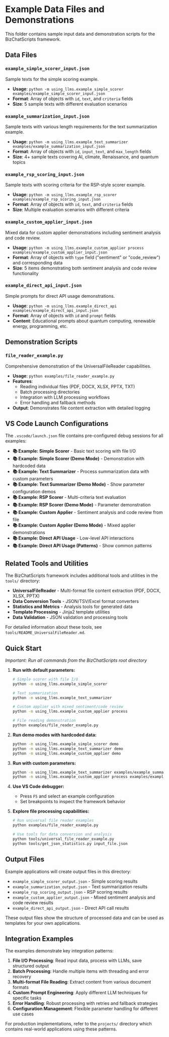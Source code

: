 # Example Data Files and Demonstrations

This folder contains sample input data and demonstration scripts for the BizChatScripts framework.

## Data Files

### `example_simple_scorer_input.json`
Sample texts for the simple scoring example.
- **Usage**: `python -m using_llms.example_simple_scorer examples/example_simple_scorer_input.json`
- **Format**: Array of objects with `id`, `text`, and `criteria` fields
- **Size**: 5 sample texts with different evaluation scenarios

### `example_summarization_input.json`
Sample texts with various length requirements for the text summarization example.
- **Usage**: `python -m using_llms.example_text_summarizer examples/example_summarization_input.json`
- **Format**: Array of objects with `id`, `input_text`, and `max_length` fields
- **Size**: 4+ sample texts covering AI, climate, Renaissance, and quantum topics

### `example_rsp_scoring_input.json` 
Sample texts with scoring criteria for the RSP-style scorer example.
- **Usage**: `python -m using_llms.example_rsp_scorer examples/example_rsp_scoring_input.json`
- **Format**: Array of objects with `id`, `text`, and `criteria` fields
- **Size**: Multiple evaluation scenarios with different criteria

### `example_custom_applier_input.json`
Mixed data for custom applier demonstrations including sentiment analysis and code review.
- **Usage**: `python -m using_llms.example_custom_applier process examples/example_custom_applier_input.json`
- **Format**: Array of objects with `type` field ("sentiment" or "code_review") and corresponding data
- **Size**: 5 items demonstrating both sentiment analysis and code review functionality

### `example_direct_api_input.json`
Simple prompts for direct API usage demonstrations.
- **Usage**: `python -m using_llms.example_direct_api examples/example_direct_api_input.json`
- **Format**: Array of objects with `id` and `prompt` fields
- **Content**: Educational prompts about quantum computing, renewable energy, programming, etc.

## Demonstration Scripts

### `file_reader_example.py`
Comprehensive demonstration of the UniversalFileReader capabilities.
- **Usage**: `python examples/file_reader_example.py`
- **Features**: 
  - Reading individual files (PDF, DOCX, XLSX, PPTX, TXT)
  - Batch processing directories
  - Integration with LLM processing workflows
  - Error handling and fallback methods
- **Output**: Demonstrates file content extraction with detailed logging

## VS Code Launch Configurations

The `.vscode/launch.json` file contains pre-configured debug sessions for all examples:

- **📚 Example: Simple Scorer** - Basic text scoring with file I/O
- **📚 Example: Simple Scorer (Demo Mode)** - Demonstration with hardcoded data
- **📚 Example: Text Summarizer** - Process summarization data with custom parameters
- **📚 Example: Text Summarizer (Demo Mode)** - Show parameter configuration demos
- **📚 Example: RSP Scorer** - Multi-criteria text evaluation
- **📚 Example: RSP Scorer (Demo Mode)** - Parameter demonstration
- **📚 Example: Custom Applier** - Sentiment analysis and code review from file
- **📚 Example: Custom Applier (Demo Mode)** - Mixed applier demonstrations
- **📚 Example: Direct API Usage** - Low-level API interactions
- **📚 Example: Direct API Usage (Patterns)** - Show common patterns

## Related Tools and Utilities

The BizChatScripts framework includes additional tools and utilities in the `tools/` directory:

- **UniversalFileReader** - Multi-format file content extraction (PDF, DOCX, XLSX, PPTX)
- **Data Conversion Tools** - JSON/TSV/Excel format converters
- **Statistics and Metrics** - Analysis tools for generated data
- **Template Processing** - Jinja2 template utilities
- **Data Validation** - JSON validation and processing tools

For detailed information about these tools, see `tools/README_UniversalFileReader.md`.

## Quick Start

*Important: Run all commands from the BizChatScripts root directory*

1. **Run with default parameters:**
   ```bash
   # Simple scorer with file I/O
   python -m using_llms.example_simple_scorer
   
   # Text summarization
   python -m using_llms.example_text_summarizer
   
   # Custom applier with mixed sentiment/code review
   python -m using_llms.example_custom_applier process
   
   # File reading demonstration
   python examples/file_reader_example.py
   ```

2. **Run demo modes with hardcoded data:**
   ```bash
   python -m using_llms.example_simple_scorer demo
   python -m using_llms.example_text_summarizer demo
   python -m using_llms.example_custom_applier demo
   ```

3. **Run with custom parameters:**
   ```bash
   python -m using_llms.example_text_summarizer examples/example_summarization_input.json --threads=3 --retries=5 --max_items=2
   python -m using_llms.example_custom_applier process examples/example_custom_applier_input.json --client_type=unified --threads=3
   ```

4. **Use VS Code debugger:**
   - Press `F5` and select an example configuration
   - Set breakpoints to inspect the framework behavior

5. **Explore file processing capabilities:**
   ```bash
   # Run universal file reader examples
   python examples/file_reader_example.py
   
   # Use tools for data conversion and analysis
   python tools/universal_file_reader_example.py
   python tools/get_json_statistics.py input_file.json
   ```

## Output Files

Example applications will create output files in this directory:
- `example_simple_scorer_output.json` - Simple scoring results
- `example_summarization_output.json` - Text summarization results
- `example_rsp_scoring_output.json` - RSP scoring results
- `example_custom_applier_output.json` - Mixed sentiment analysis and code review results
- `example_direct_api_output.json` - Direct API call results

These output files show the structure of processed data and can be used as templates for your own applications.

## Integration Examples

The examples demonstrate key integration patterns:

1. **File I/O Processing**: Read input data, process with LLMs, save structured output
2. **Batch Processing**: Handle multiple items with threading and error recovery
3. **Multi-format File Reading**: Extract content from various document formats
4. **Custom Prompt Engineering**: Apply different LLM techniques for specific tasks
5. **Error Handling**: Robust processing with retries and fallback strategies
6. **Configuration Management**: Flexible parameter handling for different use cases

For production implementations, refer to the `projects/` directory which contains real-world applications using these patterns.

